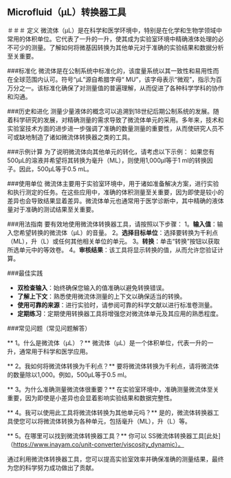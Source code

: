 ## Microfluid（μL）转换器工具

＃＃＃ 定义
微流体（μL）是在科学和医学环境中，特别是在化学和生物学领域中常用的体积单位。它代表了一升的一升，使其成为实验室环境中精确液体处理的必不可少的测量。了解如何将微基因转换为其他单元对于准确的实验结果和数据分析至关重要。

###标准化
微流体是在公制系统中标准化的，该度量系统以其一致性和易用性而在全球范围内认可。符号“μL”源自希腊字母“ MU”，该字母表示“微观”，指示为百万分之一。该标准化确保了对测量值的普遍理解，从而促进了各种科学学科的协作和沟通。

###历史和进化
测量少量液体的概念可以追溯到18世纪后期公制系统的发展。随着科学研究的发展，对精确测量的需求导致了微流体单元的采用。多年来，技术和实验室技术方面的进步进一步强调了准确的数量测量的重要性，从而使研究人员不可或缺地制造了诸如微流体转换器之类的工具。

###示例计算
为了说明微流体向其他单元的转化，请考虑以下示例：
如果您有500μL的溶液并希望将其转换为毫升（ML），则使用1,000μl等于1 ml的转换因子。因此，500μL等于0.5 mL。

###使用单位
微流体主要用于实验室环境中，用于诸如准备解决方案，进行实验和执行测定的任务。在这些应用中，准确的体积测量至关重要，因为即使是较小的差异也会导致结果显着差异。微流体单元也通常用于医学诊断中，其中精确的液体量对于准确的测试结果至关重要。

###用法指南
要有效地使用微流体转换器工具，请按照以下步骤：
1。**输入值**：输入您希望转换的微流体（μL）的音量。
2。**选择目标单位**：选择要转换为千利点（ML），升（L）或任何其他相关单位的单元。
3。**转换**：单击“转换”按钮以获取所选单元中的等效卷。
4。**审核结果**：该工具将显示转换的值，从而允许您验证计算。

###最佳实践
-  **双检查输入**：始终确保您输入的值准确以避免转换错误。
-  **了解上下文**：熟悉使用微流体测量的上下文以确保适当的转换。
-  **使用可靠的来源**：进行实验时，请参阅可靠的科学文献以进行标准卷测量。
-  **定期练习**：定期使用转换器工具将增强您对微流体单元及其应用的熟悉程度。

###常见问题（常见问题解答）

** 1。什么是微流体（μL）？**
微流体（μL）是一个体积单位，代表一升的一升，通常用于科学和医学应用。

** 2。我如何将微流体转换为千利点？**
要将微流体转换为千利点，请将微流体的数量除以1,000。例如，500μL等于0.5 ml。

** 3。为什么准确测量微流体很重要？**
在实验室环境中，准确测量微流体至关重要，因为即使是小差异也会显着影响实验结果和数据完整性。

** 4。我可以使用此工具将微流体转换为其他单元吗？**
是的，微流体转换器工具使您可以将微流体转换为各种单元，包括毫升（ML），升（L）等。

** 5。在哪里可以找到微流体转换器工具？**
你可以 SS微流体转换器工具[此处]（https://www.inayam.co/unit-converter/viscosity_dynamic）。

通过利用微流体转换器工具，您可以提高实验室效率并确保准确的测量结果，最终为您的科学努力成功做出了贡献。